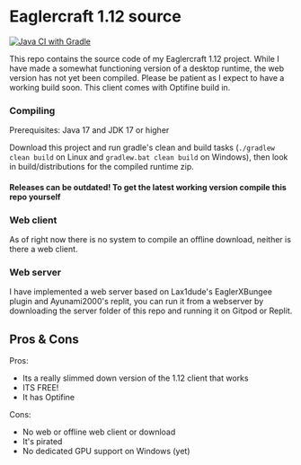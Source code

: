 # Eaglercraft 1.12 source

[![Java CI with Gradle](https://github.com/catfoolyou/Eaglercraft-1.12/actions/workflows/gradle.yml/badge.svg)](https://github.com/catfoolyou/Eaglercraft-1.12/actions/workflows/gradle.yml)

This repo contains the source code of my Eaglercraft 1.12 project. While I have made a somewhat functioning version of a desktop runtime, the web version has not yet been compiled. Please be patient as I expect to have a working build soon.
This client comes with Optifine build in.

### Compiling

Prerequisites: Java 17 and JDK 17 or higher

Download this project and run gradle's clean and build tasks (`./gradlew clean build` on Linux and `gradlew.bat clean build` on Windows), then look in build/distributions for the compiled runtime zip.

#### Releases can be outdated! To get the latest working version compile this repo yourself

### Web client
As of right now there is no system to compile an offline download, neither is there a web client.

### Web server
I have implemented a web server based on Lax1dude's EaglerXBungee plugin and Ayunami2000's replit, you can run it from a webserver by downloading the server folder of this repo and running it on Gitpod or Replit.

## Pros & Cons

Pros:
- Its a really slimmed down version of the 1.12 client that works
- ITS FREE!
- It has Optifine

Cons:
- No web or offline web client or download
- It's pirated
- No dedicated GPU support on Windows (yet)
